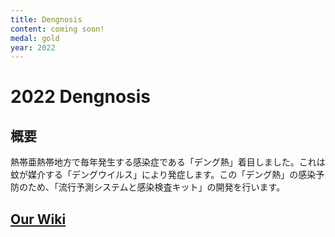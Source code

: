 ```yaml
---
title: Dengnosis
content: coming soon!
medal: gold
year: 2022
---
```

# 2022 Dengnosis

## 概要
熱帯亜熱帯地方で毎年発生する感染症である「デング熱」着目しました。これは蚊が媒介する「デングウイルス」により発症します。この「デング熱」の感染予防のため、「流行予測システムと感染検査キット」の開発を行います。

## [Our Wiki](https://2022.igem.wiki/tokyotech)